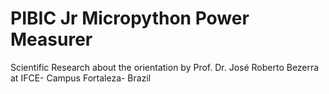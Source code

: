 # PIBIC Jr Micropython Power Measurer
Scientific Research about the orientation by Prof. Dr. José Roberto Bezerra at IFCE- Campus Fortaleza- Brazil

